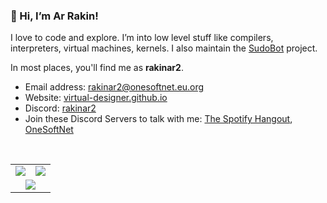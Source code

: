 ### 👋 Hi, I’m **Ar Rakin**!

I love to code and explore. I’m into low level stuff like compilers, interpreters, virtual machines, kernels. I also maintain the [SudoBot](https://github.com/onesoft-sudo/sudobot) project.

In most places, you'll find me as **rakinar2**. 

 - Email address: rakinar2@onesoftnet.eu.org
 - Website: [virtual-designer.github.io](https://virtual-designer.github.io/)
 - Discord: [rakinar2](https://discord.com/user/774553653394538506)
 - Join these Discord Servers to talk with me: [The Spotify Hangout](https://discord.gg/spotify), [OneSoftNet](https://discord.gg/pazm3tqYh5)
 
<br />

<table border="0">
<tr>
<td>
<picture>
<source
 srcset="https://github-readme-stats.vercel.app/api?username=virtual-designer&theme=dark&show_icons=true&hide_border=true&count_private=true"
 media="(prefers-color-scheme: dark)"
/>
<source
 srcset="https://github-readme-stats.vercel.app/api?username=virtual-designer&theme=light&show_icons=true&hide_border=true&count_private=true"
 media="(prefers-color-scheme: light), (prefers-color-scheme: no-preference)"
/>
<img src="https://github-readme-stats.vercel.app/api?username=virtual-designer&theme=light&show_icons=true&hide_border=true&count_private=true" />
</picture>
</td>
<td>
<picture>
<source
srcset="https://github-readme-streak-stats.herokuapp.com/?user=virtual-designer&theme=dark&hide_border=true"
media="(prefers-color-scheme: dark)"
/>
<source
srcset="https://github-readme-streak-stats.herokuapp.com/?user=virtual-designer&theme=light&hide_border=true"
media="(prefers-color-scheme: light), (prefers-color-scheme: no-preference)"
/>
<img src="https://github-readme-streak-stats.herokuapp.com/?user=virtual-designer&theme=light&hide_border=true" />
</picture>
</td>
</tr>
<tr>
<td colspan="2" align="center">
<picture width="40%">
<source
srcset="https://github-readme-stats.vercel.app/api/top-langs/?username=virtual-designer&theme=dark&show_icons=true&hide_border=true&layout=compact"
media="(prefers-color-scheme: dark)"
/>
<source
srcset="https://github-readme-stats.vercel.app/api/top-langs/?username=virtual-designer&theme=light&show_icons=true&hide_border=true&layout=compact"
media="(prefers-color-scheme: light), (prefers-color-scheme: no-preference)"
/>
<img src="https://github-readme-stats.vercel.app/api/top-langs/?username=virtual-designer&theme=dark&show_icons=true&hide_border=true&layout=compact" />
</picture>
</td>
</tr>
</table>

<!---
virtual-designer/virtual-designer is a ✨ special ✨ repository because its `README.md` (this file) appears on your GitHub profile.
You can click the Preview link to take a look at your changes.
--->

